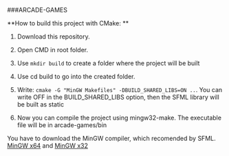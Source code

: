 ###ARCADE-GAMES

**How to build this project with CMake: **

1.  Download this repository.

2. Open CMD in root folder.

3. Use `mkdir build` to create a folder where the project will be built

4. Use cd build to go into the created folder. 

5. Write: `cmake -G "MinGW Makefiles" -DBUILD_SHARED_LIBS=ON ..`. You can write OFF in the BUILD_SHARED_LIBS option, then the SFML library will be built as static

6. Now you can compile the project using mingw32-make. The executable file will be in arcade-games/bin

You have to download the MinGW compiler, which recomended by SFML. [MinGW x64](https://github.com/brechtsanders/winlibs_mingw/releases/download/13.1.0-16.0.5-11.0.0-msvcrt-r5/winlibs-x86_64-posix-seh-gcc-13.1.0-mingw-w64msvcrt-11.0.0-r5.7z "MinGW x64 link") and [MinGW x32](https://github.com/brechtsanders/winlibs_mingw/releases/download/13.1.0-16.0.5-11.0.0-msvcrt-r5/winlibs-i686-posix-dwarf-gcc-13.1.0-mingw-w64msvcrt-11.0.0-r5.7z "MinGW x32 link")

